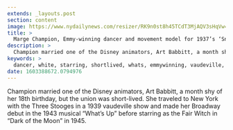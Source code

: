 ```yaml
--- 
extends: _layouts.post 
section: content 
image: https://www.nydailynews.com/resizer/RK9n0st8h45TCdT3MjAQV3sHqVw=/1200x0/top/cloudfront-us-east-1.images.arcpublishing.com/tronc/TGDSFWZTRFD5FHSWFDYGWOWFTQ.jpg 
title: > 
  Marge Champion, Emmy-winning dancer and movement model for 1937’s ‘Snow White,’ dies at 101 
description: > 
  Champion married one of the Disney animators, Art Babbitt, a month shy of her 18th birthday, but the union was short-lived.She traveled to New York with the Three Stooges in a 1939 vaudeville show and made her Broadway debut in the 1943 musical “What’s Up” before starring as the Fair Witch in “Dark of the Moon” in 1945. 
keywords: > 
  dancer, white, starring, shortlived, whats, emmywinning, vaudeville, marge, model, york, movement, dies, witch, union, traveled, shy, 1937s, stooges, champion, snow 
date: 1603388672.0794976 
--- 
```

<div><p class=""> Champion married one of the Disney animators, Art Babbitt, a month shy of her 18th birthday, but the union was short-lived. She traveled to New York with the Three Stooges in a 1939 vaudeville show and made her Broadway debut in the 1943 musical &#8220;What&#8217;s Up&#8221; before starring as the Fair Witch in &#8220;Dark of the Moon&#8221; in 1945.</p> </div>